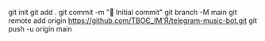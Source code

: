 git init
git add .
git commit -m "🎵 Initial commit"
git branch -M main
git remote add origin https://github.com/ТВОЄ_ІМ'Я/telegram-music-bot.git
git push -u origin main
